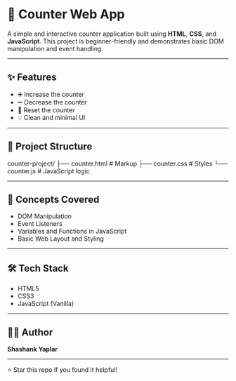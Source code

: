 # 🔢 Counter Web App

A simple and interactive counter application built using **HTML**, **CSS**, and **JavaScript**. This project is beginner-friendly and demonstrates basic DOM manipulation and event handling.

---

## ✨ Features

- ➕ Increase the counter
- ➖ Decrease the counter
- 🔄 Reset the counter
- 💡 Clean and minimal UI

---

## 📁 Project Structure

counter-project/
├── counter.html # Markup
├── counter.css # Styles
└── counter.js # JavaScript logic


---

## 🧠 Concepts Covered

- DOM Manipulation
- Event Listeners
- Variables and Functions in JavaScript
- Basic Web Layout and Styling

---

## 🛠 Tech Stack

- HTML5
- CSS3
- JavaScript (Vanilla)

---

## 🙋‍♂️ Author

**Shashank Yaplar**  




---

⭐️ Star this repo if you found it helpful!
